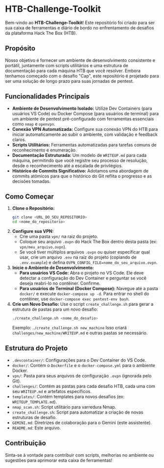 # HTB-Challenge-Toolkit

Bem-vindo ao **HTB-Challenge-Toolkit**! Este repositório foi criado para ser sua caixa de ferramentas e diário de bordo no enfrentamento de desafios da plataforma Hack The Box (HTB).

## Propósito

Nosso objetivo é fornecer um ambiente de desenvolvimento consistente e portátil, juntamente com scripts utilitários e uma estrutura de documentação para cada máquina HTB que você resolver. Embora tenhamos começado com o desafio "Cap", este repositório é projetado para ser uma solução de longo prazo para suas jornadas de pentest.

## Funcionalidades Principais

*   **Ambiente de Desenvolvimento Isolado:** Utilize Dev Containers (para usuários VS Code) ou Docker Compose (para usuários de terminal) para um ambiente de pentest pré-configurado com ferramentas essenciais como `nmap` e `openvpn`.
*   **Conexão VPN Automatizada:** Configure sua conexão VPN do HTB para iniciar automaticamente ao subir o ambiente, com validação e feedback claros.
*   **Scripts Utilitários:** Ferramentas automatizadas para tarefas comuns de reconhecimento e enumeração.
*   **Documentação Estruturada:** Um modelo de `WRITEUP.md` para cada máquina, permitindo que você registre seu processo de resolução, desde o reconhecimento até a escalada de privilégios.
*   **Histórico de Commits Significativo:** Adotamos uma abordagem de commits atômicos para que o histórico do Git reflita o progresso e as decisões tomadas.

## Como Começar

1.  **Clone o Repositório:**
    ```bash
    git clone <URL_DO_SEU_REPOSITORIO>
    cd <nome_do_repositorio>
    ```
2.  **Configure sua VPN:**
    *   Crie uma pasta `vpn/` na raiz do projeto.
    *   Coloque seu arquivo `.ovpn` do Hack The Box dentro desta pasta (ex: `vpn/meu_arquivo.ovpn`).
    *   Se você tiver múltiplos arquivos `.ovpn` ou quiser especificar qual usar, crie um arquivo `.env` na raiz do projeto (copiando de `.env.example`) e defina `OVPN_CONFIG_FILE=nome_do_seu_arquivo.ovpn`.
3.  **Inicie o Ambiente de Desenvolvimento:**
    *   **Para usuários VS Code:** Abra o projeto no VS Code. Ele deve detectar a configuração do Dev Container e perguntar se você deseja reabri-lo no contêiner. Confirme.
    *   **Para usuários de Terminal (Docker Compose):** Navegue até a pasta `docker/` e execute `docker-compose up -d`. Para entrar no shell do contêiner, use `docker-compose exec pentest-env bash`.
4.  **Crie um Novo Desafio:**
    Use o script `create_challenge.sh` para gerar a estrutura de pastas para um novo desafio:
    ```bash
    ./create_challenge.sh <nome_do_desafio>
    ```
    Exemplo: `./create_challenge.sh new_machine`
    Isso criará `challenges/new_machine/WRITEUP.md` e outras pastas se necessário.

## Estrutura do Projeto

*   `.devcontainer/`: Configurações para o Dev Container do VS Code.
*   `docker/`: Contém o `Dockerfile` e o `docker-compose.yml` para o ambiente Docker.
*   `vpn/`: Pasta para seus arquivos de configuração `.ovpn` (ignorada pelo Git).
*   `challenges/`: Contém as pastas para cada desafio HTB, cada uma com seu `WRITEUP.md` e artefatos específicos.
*   `templates/`: Contém templates para novos desafios (ex: `WRITEUP_TEMPLATE.md`).
*   `nmap_scan.sh`: Script utilitário para varredura Nmap.
*   `create_challenge.sh`: Script para automatizar a criação de novas estruturas de desafio.
*   `GEMINI.md`: Diretrizes de colaboração para o Gemini (este assistente).
*   `README.md`: Este arquivo.

## Contribuição

Sinta-se à vontade para contribuir com scripts, melhorias no ambiente ou sugestões para aprimorar esta caixa de ferramentas!
